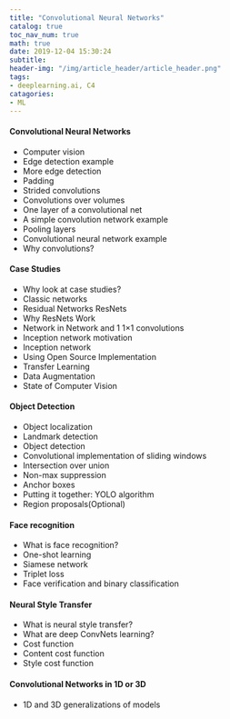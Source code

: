 ```yaml
---
title: "Convolutional Neural Networks"
catalog: true
toc_nav_num: true
math: true
date: 2019-12-04 15:30:24
subtitle:
header-img: "/img/article_header/article_header.png"
tags:
- deeplearning.ai, C4
catagories:
- ML
---
```


#### Convolutional Neural Networks
- Computer vision
- Edge detection example
- More edge detection
- Padding
- Strided convolutions
- Convolutions over volumes
- One layer of a convolutional net
- A simple convolution network example
- Pooling layers
- Convolutional neural network example
- Why convolutions?

#### Case Studies
- Why look at case studies?
- Classic networks
- Residual Networks ResNets
- Why ResNets Work
- Network in Network and 1 1×1 convolutions
- Inception network motivation
- Inception network
- Using Open Source Implementation
- Transfer Learning
- Data Augmentation
- State of Computer Vision

#### Object Detection
- Object localization
- Landmark detection
- Object detection
- Convolutional implementation of sliding windows
- Intersection over union
- Non-max suppression
- Anchor boxes
- Putting it together: YOLO algorithm
- Region proposals(Optional)

#### Face recognition
- What is face recognition?
- One-shot learning
- Siamese network
- Triplet loss
- Face verification and binary classification

#### Neural Style Transfer
- What is neural style transfer?
- What are deep ConvNets learning?
- Cost function
- Content cost function
- Style cost function

#### Convolutional Networks in 1D or 3D
- 1D and 3D generalizations of models
